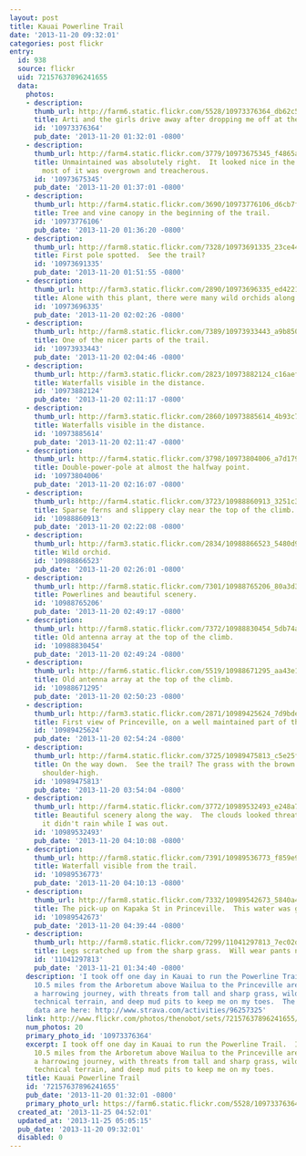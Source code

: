 ```yaml
---
layout: post
title: Kauai Powerline Trail
date: '2013-11-20 09:32:01'
categories: post flickr
entry:
  id: 938
  source: flickr
  uid: 72157637896241655
  data:
    photos:
    - description: 
      thumb_url: http://farm6.static.flickr.com/5528/10973376364_db62c5d24e_s.jpg
      title: Arti and the girls drive away after dropping me off at the Arboretum.
      id: '10973376364'
      pub_date: '2013-11-20 01:32:01 -0800'
    - description: 
      thumb_url: http://farm4.static.flickr.com/3779/10973675345_f4865ab45b_s.jpg
      title: Unmaintained was absolutely right.  It looked nice in the beginning but
        most of it was overgrown and treacherous.
      id: '10973675345'
      pub_date: '2013-11-20 01:37:01 -0800'
    - description: 
      thumb_url: http://farm4.static.flickr.com/3690/10973776106_d6cb7f79af_s.jpg
      title: Tree and vine canopy in the beginning of the trail.
      id: '10973776106'
      pub_date: '2013-11-20 01:36:20 -0800'
    - description: 
      thumb_url: http://farm8.static.flickr.com/7328/10973691335_23ce44aeb7_s.jpg
      title: First pole spotted.  See the trail?
      id: '10973691335'
      pub_date: '2013-11-20 01:51:55 -0800'
    - description: 
      thumb_url: http://farm3.static.flickr.com/2890/10973696335_ed42214680_s.jpg
      title: Alone with this plant, there were many wild orchids along the way.
      id: '10973696335'
      pub_date: '2013-11-20 02:02:26 -0800'
    - description: 
      thumb_url: http://farm8.static.flickr.com/7389/10973933443_a9b8506051_s.jpg
      title: One of the nicer parts of the trail.
      id: '10973933443'
      pub_date: '2013-11-20 02:04:46 -0800'
    - description: 
      thumb_url: http://farm3.static.flickr.com/2823/10973882124_c16aefbfd0_s.jpg
      title: Waterfalls visible in the distance.
      id: '10973882124'
      pub_date: '2013-11-20 02:11:17 -0800'
    - description: 
      thumb_url: http://farm3.static.flickr.com/2860/10973885614_4b93c78f45_s.jpg
      title: Waterfalls visible in the distance.
      id: '10973885614'
      pub_date: '2013-11-20 02:11:47 -0800'
    - description: 
      thumb_url: http://farm4.static.flickr.com/3798/10973804006_a7d17973c7_s.jpg
      title: Double-power-pole at almost the halfway point.
      id: '10973804006'
      pub_date: '2013-11-20 02:16:07 -0800'
    - description: 
      thumb_url: http://farm4.static.flickr.com/3723/10988860913_3251c35d2a_s.jpg
      title: Sparse ferns and slippery clay near the top of the climb.
      id: '10988860913'
      pub_date: '2013-11-20 02:22:08 -0800'
    - description: 
      thumb_url: http://farm3.static.flickr.com/2834/10988866523_5480d9853d_s.jpg
      title: Wild orchid.
      id: '10988866523'
      pub_date: '2013-11-20 02:26:01 -0800'
    - description: 
      thumb_url: http://farm8.static.flickr.com/7301/10988765206_80a3d387e0_s.jpg
      title: Powerlines and beautiful scenery.
      id: '10988765206'
      pub_date: '2013-11-20 02:49:17 -0800'
    - description: 
      thumb_url: http://farm8.static.flickr.com/7372/10988830454_5db74a5037_s.jpg
      title: Old antenna array at the top of the climb.
      id: '10988830454'
      pub_date: '2013-11-20 02:49:24 -0800'
    - description: 
      thumb_url: http://farm6.static.flickr.com/5519/10988671295_aa43e13470_s.jpg
      title: Old antenna array at the top of the climb.
      id: '10988671295'
      pub_date: '2013-11-20 02:50:23 -0800'
    - description: 
      thumb_url: http://farm3.static.flickr.com/2871/10989425624_7d9bde9bd6_s.jpg
      title: First view of Princeville, on a well maintained part of the trail.
      id: '10989425624'
      pub_date: '2013-11-20 02:54:24 -0800'
    - description: 
      thumb_url: http://farm4.static.flickr.com/3725/10989475813_c5e25fdf12_s.jpg
      title: On the way down.  See the trail? The grass with the brown tops is about
        shoulder-high.
      id: '10989475813'
      pub_date: '2013-11-20 03:54:04 -0800'
    - description: 
      thumb_url: http://farm4.static.flickr.com/3772/10989532493_e248a7d4a9_s.jpg
      title: Beautiful scenery along the way.  The clouds looked threatening, but
        it didn't rain while I was out.
      id: '10989532493'
      pub_date: '2013-11-20 04:10:08 -0800'
    - description: 
      thumb_url: http://farm8.static.flickr.com/7391/10989536773_f859e91f12_s.jpg
      title: Waterfall visible from the trail.
      id: '10989536773'
      pub_date: '2013-11-20 04:10:13 -0800'
    - description: 
      thumb_url: http://farm8.static.flickr.com/7332/10989542673_5840a4f549_s.jpg
      title: The pick-up on Kapaka St in Princeville.  This water was good and cold.
      id: '10989542673'
      pub_date: '2013-11-20 04:39:44 -0800'
    - description: 
      thumb_url: http://farm8.static.flickr.com/7299/11041297813_7ec02de7db_s.jpg
      title: Legs scratched up from the sharp grass.  Will wear pants next time!
      id: '11041297813'
      pub_date: '2013-11-21 01:34:40 -0800'
    description: 'I took off one day in Kauai to run the Powerline Trail.  It stretches
      10.5 miles from the Arboretum above Wailua to the Princeville area.  It was
      a harrowing journey, with threats from tall and sharp grass, wild boars, very
      technical terrain, and deep mud pits to keep me on my toes.  The route map and
      data are here: http://www.strava.com/activities/96257325'
    link: http://www.flickr.com/photos/thenobot/sets/72157637896241655/
    num_photos: 20
    primary_photo_id: '10973376364'
    excerpt: I took off one day in Kauai to run the Powerline Trail.  It stretches
      10.5 miles from the Arboretum above Wailua to the Princeville area.  It was
      a harrowing journey, with threats from tall and sharp grass, wild boars, very
      technical terrain, and deep mud pits to keep me on my toes.
    title: Kauai Powerline Trail
    id: '72157637896241655'
    pub_date: '2013-11-20 01:32:01 -0800'
    primary_photo_url: https://farm6.static.flickr.com/5528/10973376364_db62c5d24e_m.jpg
  created_at: '2013-11-25 04:52:01'
  updated_at: '2013-11-25 05:05:15'
  pub_date: '2013-11-20 09:32:01'
  disabled: 0
---
```

